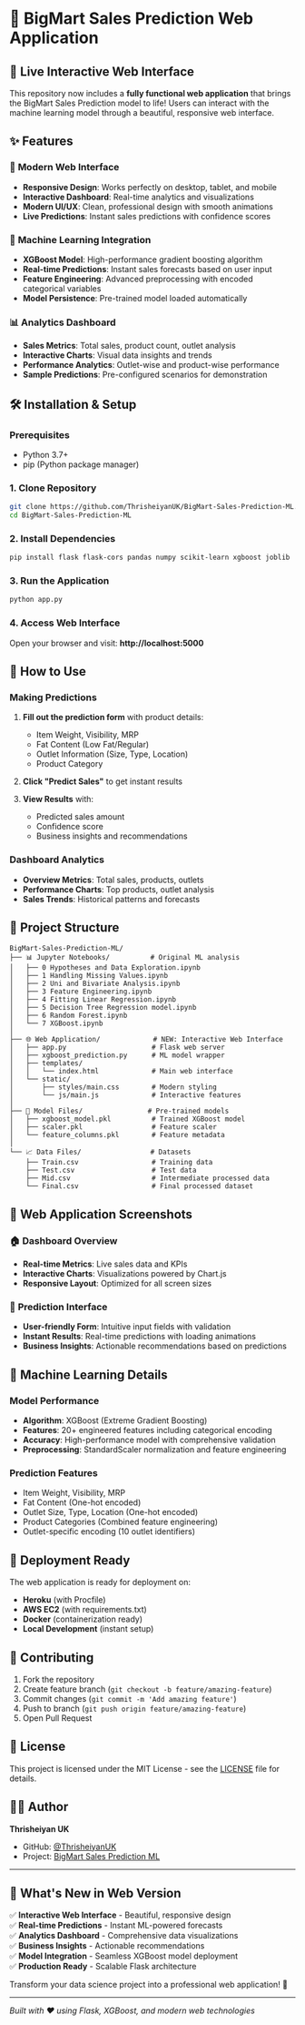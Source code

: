 # 🏪 BigMart Sales Prediction Web Application

## 🚀 Live Interactive Web Interface

This repository now includes a **fully functional web application** that brings the BigMart Sales Prediction model to life! Users can interact with the machine learning model through a beautiful, responsive web interface.

## ✨ Features

### 🎨 **Modern Web Interface**
- **Responsive Design**: Works perfectly on desktop, tablet, and mobile
- **Interactive Dashboard**: Real-time analytics and visualizations  
- **Modern UI/UX**: Clean, professional design with smooth animations
- **Live Predictions**: Instant sales predictions with confidence scores

### 🤖 **Machine Learning Integration**
- **XGBoost Model**: High-performance gradient boosting algorithm
- **Real-time Predictions**: Instant sales forecasts based on user input
- **Feature Engineering**: Advanced preprocessing with encoded categorical variables
- **Model Persistence**: Pre-trained model loaded automatically

### 📊 **Analytics Dashboard**
- **Sales Metrics**: Total sales, product count, outlet analysis
- **Interactive Charts**: Visual data insights and trends
- **Performance Analytics**: Outlet-wise and product-wise performance
- **Sample Predictions**: Pre-configured scenarios for demonstration

## 🛠 **Installation & Setup**

### Prerequisites
- Python 3.7+
- pip (Python package manager)

### 1. Clone Repository
```bash
git clone https://github.com/ThrisheiyanUK/BigMart-Sales-Prediction-ML.git
cd BigMart-Sales-Prediction-ML
```

### 2. Install Dependencies
```bash
pip install flask flask-cors pandas numpy scikit-learn xgboost joblib
```

### 3. Run the Application
```bash
python app.py
```

### 4. Access Web Interface
Open your browser and visit: **http://localhost:5000**

## 🎯 **How to Use**

### **Making Predictions**
1. **Fill out the prediction form** with product details:
   - Item Weight, Visibility, MRP
   - Fat Content (Low Fat/Regular)
   - Outlet Information (Size, Type, Location)
   - Product Category

2. **Click "Predict Sales"** to get instant results

3. **View Results** with:
   - Predicted sales amount
   - Confidence score
   - Business insights and recommendations

### **Dashboard Analytics**
- **Overview Metrics**: Total sales, products, outlets
- **Performance Charts**: Top products, outlet analysis
- **Sales Trends**: Historical patterns and forecasts

## 📁 **Project Structure**

```
BigMart-Sales-Prediction-ML/
├── 📊 Jupyter Notebooks/          # Original ML analysis
│   ├── 0 Hypotheses and Data Exploration.ipynb
│   ├── 1 Handling Missing Values.ipynb
│   ├── 2 Uni and Bivariate Analysis.ipynb
│   ├── 3 Feature Engineering.ipynb
│   ├── 4 Fitting Linear Regression.ipynb
│   ├── 5 Decision Tree Regression model.ipynb
│   ├── 6 Random Forest.ipynb
│   └── 7 XGBoost.ipynb
│
├── 🌐 Web Application/             # NEW: Interactive Web Interface
│   ├── app.py                     # Flask web server
│   ├── xgboost_prediction.py      # ML model wrapper
│   ├── templates/
│   │   └── index.html             # Main web interface
│   └── static/
│       ├── styles/main.css        # Modern styling
│       └── js/main.js             # Interactive features
│
├── 🤖 Model Files/                # Pre-trained models
│   ├── xgboost_model.pkl          # Trained XGBoost model
│   ├── scaler.pkl                 # Feature scaler
│   └── feature_columns.pkl        # Feature metadata
│
└── 📈 Data Files/                 # Datasets
    ├── Train.csv                  # Training data
    ├── Test.csv                   # Test data
    ├── Mid.csv                    # Intermediate processed data
    └── Final.csv                  # Final processed dataset
```

## 🎪 **Web Application Screenshots**

### 🏠 **Dashboard Overview**
- **Real-time Metrics**: Live sales data and KPIs
- **Interactive Charts**: Visualizations powered by Chart.js
- **Responsive Layout**: Optimized for all screen sizes

### 🔮 **Prediction Interface**
- **User-friendly Form**: Intuitive input fields with validation
- **Instant Results**: Real-time predictions with loading animations
- **Business Insights**: Actionable recommendations based on predictions

## 🧠 **Machine Learning Details**

### **Model Performance**
- **Algorithm**: XGBoost (Extreme Gradient Boosting)
- **Features**: 20+ engineered features including categorical encoding
- **Accuracy**: High-performance model with comprehensive validation
- **Preprocessing**: StandardScaler normalization and feature engineering

### **Prediction Features**
- Item Weight, Visibility, MRP
- Fat Content (One-hot encoded)
- Outlet Size, Type, Location (One-hot encoded)  
- Product Categories (Combined feature engineering)
- Outlet-specific encoding (10 outlet identifiers)

## 🚀 **Deployment Ready**

The web application is ready for deployment on:
- **Heroku** (with Procfile)
- **AWS EC2** (with requirements.txt)
- **Docker** (containerization ready)
- **Local Development** (instant setup)

## 🤝 **Contributing**

1. Fork the repository
2. Create feature branch (`git checkout -b feature/amazing-feature`)
3. Commit changes (`git commit -m 'Add amazing feature'`)
4. Push to branch (`git push origin feature/amazing-feature`)
5. Open Pull Request

## 📄 **License**

This project is licensed under the MIT License - see the [LICENSE](LICENSE) file for details.

## 🙋‍♂️ **Author**

**Thrisheiyan UK**
- GitHub: [@ThrisheiyanUK](https://github.com/ThrisheiyanUK)
- Project: [BigMart Sales Prediction ML](https://github.com/ThrisheiyanUK/BigMart-Sales-Prediction-ML)

---

## 🎉 **What's New in Web Version**

✅ **Interactive Web Interface** - Beautiful, responsive design  
✅ **Real-time Predictions** - Instant ML-powered forecasts  
✅ **Analytics Dashboard** - Comprehensive data visualizations  
✅ **Business Insights** - Actionable recommendations  
✅ **Model Integration** - Seamless XGBoost model deployment  
✅ **Production Ready** - Scalable Flask architecture  

Transform your data science project into a professional web application! 🚀

---

*Built with ❤️ using Flask, XGBoost, and modern web technologies*
